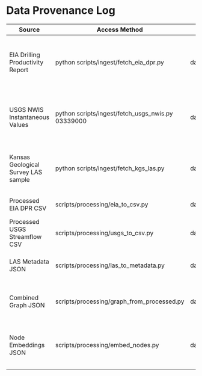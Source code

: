 ﻿# Data Provenance Log

| Source | Access Method | Storage Path | Notes |
| --- | --- | --- | --- |
| EIA Drilling Productivity Report | python scripts/ingest/fetch_eia_dpr.py | data/raw/structured/eia_dpr/ | Public XLS feed (EIA, May 13 2024 revision at time of verification). |
| USGS NWIS Instantaneous Values | python scripts/ingest/fetch_usgs_nwis.py 03339000 | data/raw/semi_structured/usgs_nwis/ | JSON response containing streamflow 00060; USGS public domain. |
| Kansas Geological Survey LAS sample | python scripts/ingest/fetch_kgs_las.py | data/raw/unstructured/kgs_las/ | MIT-licensed sample well log from lasio GitHub repository. |
| Processed EIA DPR CSV | scripts/processing/eia_to_csv.py | data/processed/tables/eia_dpr_latest.csv | Parsed from latest workbook. |
| Processed USGS Streamflow CSV | scripts/processing/usgs_to_csv.py | data/processed/tables/usgs_streamflow_latest.csv | Flattened time-series values. |
| LAS Metadata JSON | scripts/processing/las_to_metadata.py | data/processed/graph/kgs_las_metadata.json | Extracted header stats and curve descriptors. |
| Combined Graph JSON | scripts/processing/graph_from_processed.py | data/processed/graph/combined_graph.json | Aggregates nodes/edges across processed datasets. |
| Node Embeddings JSON | scripts/processing/embed_nodes.py | data/processed/embeddings/node_embeddings.json | Placeholder or watsonx.ai embeddings per graph node. |
